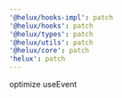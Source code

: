```yaml
---
'@helux/hooks-impl': patch
'@helux/hooks': patch
'@helux/types': patch
'@helux/utils': patch
'@helux/core': patch
'helux': patch
---
```


optimize useEvent
